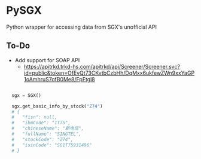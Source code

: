 # PySGX

Python wrapper for accessing data from SGX's unofficial API

## To-Do

* Add support for SOAP API
  * https://apitrkd.trkd-hs.com/apitrkd/api/Screener/Screener.svc?id=public&token=OfEvQt73CKvtbCzbHh/DqMxx6ukfewZWn9xxYaGP1oAmhruS7ofB0Me8/FpFtgl8

```python

  sgx = SGX()

  sgx.get_basic_info_by_stock("Z74")
  # {
  #   "fisn": null,
  #   "ibmCode": "1T75",
  #   "chineseName": "新电信",
  #   "fullName": "SINGTEL",
  #   "stockCode": "Z74",
  #   "isinCode": "SG1T75931496"
  # }

```